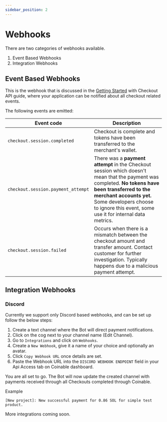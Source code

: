 ```yaml
---
sidebar_position: 2
---
```


# Webhooks

There are two categories of webhooks available.

1. Event Based Webhooks
2. Integration Webhooks

## Event Based Webhooks

This is the webhook that is discussed in the [Getting Started](https://docs.coinablepay.com/developers/checkouts/getting-started) with Checkout API guide, where your application can be notified about all checkout related events.

The following events are emitted:

| Event code                         | Description                                                                                                                                                                                                                                                      |
| ---------------------------------- | ---------------------------------------------------------------------------------------------------------------------------------------------------------------------------------------------------------------------------------------------------------------- |
| `checkout.session.completed`       | Checkout is complete and tokens have been transferred to the merchant's wallet.                                                                                                                                                                                  |
| `checkout.session.payment_attempt` | There was a **payment attempt** in the Checkout session which doesn't mean that the payment was completed. **No tokens have been transferred to the merchant accounts yet.** Some developers choose to ignore this event, some use it for internal data metrics. |
| `checkout.session.failed`          | Occurs when there is a mismatch between the checkout amount and transfer amount. Contact customer for further investigation. Typically happens due to a malicious payment attempt.                                                                               |


## Integration Webhooks

### Discord

Currently we support only Discord based webhooks, and can be set up follow the below steps:

1. Create a text channel where the Bot will direct payment notifications.
2. Click on the cog next to your channel name (Edit Channel).
3. Go to `Integrations` and click on `Webhooks`.
4. Create a `New Webhook`, give it a name of your choice and optionally an avatar.
5. Click `Copy Webhook URL` once details are set.
6. Paste the Webhook URL into the `DISCORD WEBHOOK ENDPOINT` field in your Api Access tab on Coinable dashboard.

You are all set to go. The Bot will now update the created channel with payments received through all Checkouts completed through Coinable.

Example

```
[New project]: New successful payment for 0.86 SOL for simple test product.
```

More integrations coming soon.
